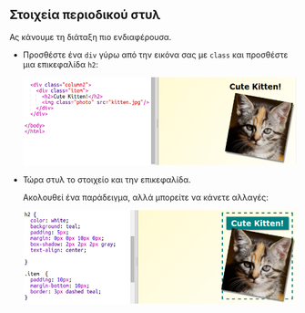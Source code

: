## Στοιχεία περιοδικού στυλ

Ας κάνουμε τη διάταξη πιο ενδιαφέρουσα.

+ Προσθέστε ένα `div` γύρω από την εικόνα σας με `class` και προσθέστε μια επικεφαλίδα `h2`:
    
    ![screenshot](images/magazine-item.png)

+ Τώρα στυλ το στοιχείο και την επικεφαλίδα.
    
    Ακολουθεί ένα παράδειγμα, αλλά μπορείτε να κάνετε αλλαγές:
    
    ![screenshot](images/magazine-item-style.png)